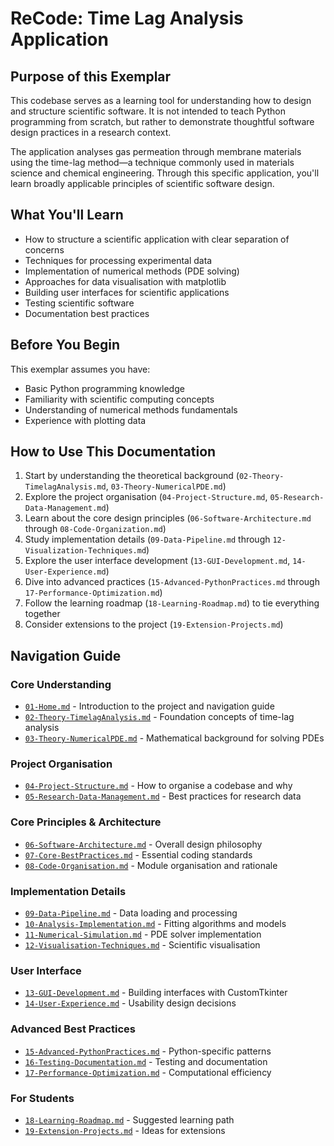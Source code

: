 # ReCode: Time Lag Analysis Application


## Purpose of this Exemplar

This codebase serves as a learning tool for understanding how to design and structure scientific software. It is not intended to teach Python programming from scratch, but rather to demonstrate thoughtful software design practices in a research context.

The application analyses gas permeation through membrane materials using the time-lag method—a technique commonly used in materials science and chemical engineering. Through this specific application, you'll learn broadly applicable principles of scientific software design.

## What You'll Learn

- How to structure a scientific application with clear separation of concerns
- Techniques for processing experimental data
- Implementation of numerical methods (PDE solving)
- Approaches for data visualisation with matplotlib
- Building user interfaces for scientific applications
- Testing scientific software
- Documentation best practices

## Before You Begin

This exemplar assumes you have:

- Basic Python programming knowledge
- Familiarity with scientific computing concepts
- Understanding of numerical methods fundamentals
- Experience with plotting data

## How to Use This Documentation

1. Start by understanding the theoretical background (`02-Theory-TimelagAnalysis.md`, `03-Theory-NumericalPDE.md`)
2. Explore the project organisation (`04-Project-Structure.md`, `05-Research-Data-Management.md`)
3. Learn about the core design principles (`06-Software-Architecture.md` through `08-Code-Organization.md`)
4. Study implementation details (`09-Data-Pipeline.md` through `12-Visualization-Techniques.md`)
5. Explore the user interface development (`13-GUI-Development.md`, `14-User-Experience.md`)
6. Dive into advanced practices (`15-Advanced-PythonPractices.md` through `17-Performance-Optimization.md`) 
7. Follow the learning roadmap (`18-Learning-Roadmap.md`) to tie everything together
8. Consider extensions to the project (`19-Extension-Projects.md`)

## Navigation Guide

### Core Understanding
- [`01-Home.md`](01-Home.md) - Introduction to the project and navigation guide
- [`02-Theory-TimelagAnalysis.md`](02-Theory-TimelagAnalysis.md) - Foundation concepts of time-lag analysis
- [`03-Theory-NumericalPDE.md`](03-Theory-NumericalPDE.md) - Mathematical background for solving PDEs

### Project Organisation
- [`04-Project-Structure.md`](04-Project-Structure.md) - How to organise a codebase and why
- [`05-Research-Data-Management.md`](05-Research-Data-Management.md) - Best practices for research data

### Core Principles & Architecture
- [`06-Software-Architecture.md`](06-Software-Architecture.md) - Overall design philosophy 
- [`07-Core-BestPractices.md`](07-Core-BestPractices.md) - Essential coding standards
- [`08-Code-Organisation.md`](08-Code-Organisation.md) - Module organisation and rationale

### Implementation Details
- [`09-Data-Pipeline.md`](09-Data-Pipeline.md) - Data loading and processing
- [`10-Analysis-Implementation.md`](10-Analysis-Implementation.md) - Fitting algorithms and models
- [`11-Numerical-Simulation.md`](11-Numerical-Simulation.md) - PDE solver implementation
- [`12-Visualisation-Techniques.md`](12-Visualisation-Techniques.md) - Scientific visualisation

### User Interface
- [`13-GUI-Development.md`](13-GUI-Development.md) - Building interfaces with CustomTkinter
- [`14-User-Experience.md`](14-User-Experience.md) - Usability design decisions

### Advanced Best Practices
- [`15-Advanced-PythonPractices.md`](15-Advanced-PythonPractices.md) - Python-specific patterns
- [`16-Testing-Documentation.md`](16-Testing-Documentation.md) - Testing and documentation
- [`17-Performance-Optimization.md`](17-Performance-Optimization.md) - Computational efficiency

### For Students
- [`18-Learning-Roadmap.md`](18-Learning-Roadmap.md) - Suggested learning path
- [`19-Extension-Projects.md`](19-Extension-Projects.md) - Ideas for extensions
